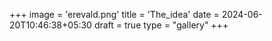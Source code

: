 +++
image = 'erevald.png'
title = 'The_idea'
date = 2024-06-20T10:46:38+05:30
draft = true
type = "gallery"
+++

